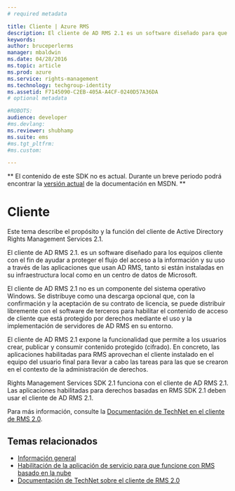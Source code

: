 ```yaml
---
# required metadata

title: Cliente | Azure RMS
description: El cliente de AD RMS 2.1 es un software diseñado para que los equipos cliente ayuden a proteger el acceso y el uso de información
keywords:
author: bruceperlerms
manager: mbaldwin
ms.date: 04/28/2016
ms.topic: article
ms.prod: azure
ms.service: rights-management
ms.technology: techgroup-identity
ms.assetid: F7145090-C2EB-405A-A4CF-0240D57A36DA
# optional metadata

#ROBOTS:
audience: developer
#ms.devlang:
ms.reviewer: shubhamp
ms.suite: ems
#ms.tgt_pltfrm:
#ms.custom:

---
```

** El contenido de este SDK no es actual. Durante un breve periodo podrá encontrar la [versión actual](https://msdn.microsoft.com/library/windows/desktop/hh535290(v=vs.85).aspx) de la documentación en MSDN. **
# Cliente

Este tema describe el propósito y la función del cliente de Active Directory Rights Management Services 2.1.

El cliente de AD RMS 2.1. es un software diseñado para los equipos cliente con el fin de ayudar a proteger el flujo del acceso a la información y su uso a través de las aplicaciones que usan AD RMS, tanto si están instaladas en su infraestructura local como en un centro de datos de Microsoft.

El cliente de AD RMS 2.1 no es un componente del sistema operativo Windows. Se distribuye como una descarga opcional que, con la confirmación y la aceptación de su contrato de licencia, se puede distribuir libremente con el software de terceros para habilitar el contenido de acceso de cliente que está protegido por derechos mediante el uso y la implementación de servidores de AD RMS en su entorno.

El cliente de AD RMS 2.1 expone la funcionalidad que permite a los usuarios crear, publicar y consumir contenido protegido (cifrado). En concreto, las aplicaciones habilitadas para RMS aprovechan el cliente instalado en el equipo del usuario final para llevar a cabo las tareas para las que se crearon en el contexto de la administración de derechos.

Rights Management Services SDK 2.1 funciona con el cliente de AD RMS 2.1. Las aplicaciones habilitadas para derechos basadas en RMS SDK 2.1 deben usar el cliente de AD RMS 2.1.

Para más información, consulte la [Documentación de TechNet en el cliente de RMS 2.0](https://TechNet.Microsoft.Com/en-us/library/jj159267(WS.10).aspx).

## Temas relacionados

* [Información general](ad-rms-overview.md)
* [Habilitación de la aplicación de servicio para que funcione con RMS basado en la nube](how-to-use-file-api-with-aadrm-cloud.md)
* [Documentación de TechNet sobre el cliente de RMS 2.0](https://TechNet.Microsoft.Com/en-us/library/jj159267(WS.10).aspx)
 

 





<!--HONumber=Jun16_HO1-->


